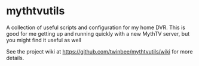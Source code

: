 # mythtvutils

A collection of useful scripts and configuration for my home DVR. This is good for me getting up and running quickly with a new MythTV server, but you might find it useful as well

See the project wiki at https://github.com/twinbee/mythtvutils/wiki for more details.


